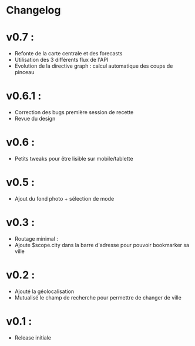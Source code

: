 # Changelog

v0.7 :
========

- Refonte de la carte centrale et des forecasts
- Utilisation des 3 différents flux de l'API
- Evolution de la directive graph : calcul automatique des coups de pinceau

v0.6.1 :
========

- Correction des bugs première session de recette
- Revue du design

v0.6 :
======

- Petits tweaks pour être lisible sur mobile/tablette

v0.5 :
======
- Ajout du fond photo + sélection de mode

v0.3 :
======

- Routage minimal :
- Ajoute $scope.city dans la barre d'adresse pour pouvoir bookmarker sa ville

v0.2 :
======

- Ajouté la géolocalisation
- Mutualisé le champ de recherche pour permettre de changer de ville

v0.1 :
======

- Release initiale
